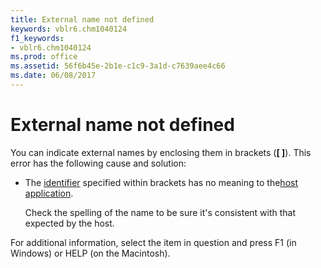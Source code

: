```yaml
---
title: External name not defined
keywords: vblr6.chm1040124
f1_keywords:
- vblr6.chm1040124
ms.prod: office
ms.assetid: 56f6b45e-2b1e-c1c9-3a1d-c7639aee4c66
ms.date: 06/08/2017
---
```



# External name not defined

You can indicate external names by enclosing them in brackets (**[ ]**). This error has the following cause and solution:



- The [identifier](../../Glossary/vbe-glossary.md) specified within brackets has no meaning to the[host application](../../Glossary/vbe-glossary.md).
    
    Check the spelling of the name to be sure it's consistent with that expected by the host.
    

For additional information, select the item in question and press F1 (in Windows) or HELP (on the Macintosh).

